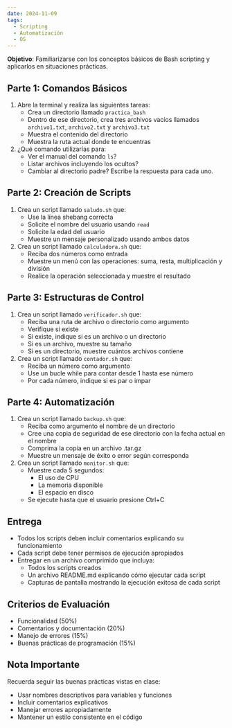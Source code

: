 ```yaml
---
date: 2024-11-09
tags:
  - Scripting
  - Automatización
  - OS
---
```



**Objetivo**: Familiarizarse con los conceptos básicos de Bash scripting y aplicarlos en situaciones prácticas.

## Parte 1: Comandos Básicos

1. Abre la terminal y realiza las siguientes tareas:
    - Crea un directorio llamado `practica_bash`
    - Dentro de ese directorio, crea tres archivos vacíos llamados `archivo1.txt`, `archivo2.txt` y `archivo3.txt`
    - Muestra el contenido del directorio
    - Muestra la ruta actual donde te encuentras
2. ¿Qué comando utilizarías para:
    - Ver el manual del comando `ls`?
    - Listar archivos incluyendo los ocultos?
    - Cambiar al directorio padre? Escribe la respuesta para cada uno.

## Parte 2: Creación de Scripts

1. Crea un script llamado `saludo.sh` que:
    - Use la línea shebang correcta
    - Solicite el nombre del usuario usando `read`
    - Solicite la edad del usuario
    - Muestre un mensaje personalizado usando ambos datos
2. Crea un script llamado `calculadora.sh` que:
    - Reciba dos números como entrada
    - Muestre un menú con las operaciones: suma, resta, multiplicación y división
    - Realice la operación seleccionada y muestre el resultado

## Parte 3: Estructuras de Control

1. Crea un script llamado `verificador.sh` que:
    - Reciba una ruta de archivo o directorio como argumento
    - Verifique si existe
    - Si existe, indique si es un archivo o un directorio
    - Si es un archivo, muestre su tamaño
    - Si es un directorio, muestre cuántos archivos contiene
2. Crea un script llamado `contador.sh` que:
    - Reciba un número como argumento
    - Use un bucle while para contar desde 1 hasta ese número
    - Por cada número, indique si es par o impar

## Parte 4: Automatización

1. Crea un script llamado `backup.sh` que:
    - Reciba como argumento el nombre de un directorio
    - Cree una copia de seguridad de ese directorio con la fecha actual en el nombre
    - Comprima la copia en un archivo .tar.gz
    - Muestre un mensaje de éxito o error según corresponda
2. Crea un script llamado `monitor.sh` que:
    - Muestre cada 5 segundos:
        - El uso de CPU
        - La memoria disponible
        - El espacio en disco
    - Se ejecute hasta que el usuario presione Ctrl+C

## Entrega

- Todos los scripts deben incluir comentarios explicando su funcionamiento
- Cada script debe tener permisos de ejecución apropiados
- Entregar en un archivo comprimido que incluya:
    - Todos los scripts creados
    - Un archivo README.md explicando cómo ejecutar cada script
    - Capturas de pantalla mostrando la ejecución exitosa de cada script

## Criterios de Evaluación

- Funcionalidad (50%)
- Comentarios y documentación (20%)
- Manejo de errores (15%)
- Buenas prácticas de programación (15%)

## Nota Importante

Recuerda seguir las buenas prácticas vistas en clase:

- Usar nombres descriptivos para variables y funciones
- Incluir comentarios explicativos
- Manejar errores apropiadamente
- Mantener un estilo consistente en el código